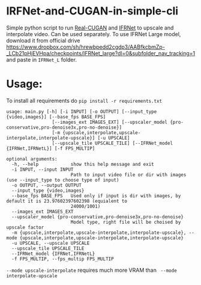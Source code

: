 # IRFNet-and-CUGAN-in-simple-cli

Simple python script to run [Real-CUGAN](https://github.com/bilibili/ailab/tree/main/Real-CUGAN) and [IFRNet](https://github.com/ltkong218/IFRNet) to upscale and interpolate video. Can be used separately.
To use IFRNet Large model, download it from official drive https://www.dropbox.com/sh/hrewbpedd2cgdp3/AABfkcbmZp-_LCb21pHjEVHpa/checkpoints/IFRNet_large?dl=0&subfolder_nav_tracking=1 and paste in ```IFRNet_L``` folder.

# Usage:

To install all requirements do
```pip install -r requirements.txt```


```
usage: main.py [-h] [-i INPUT] [-o OUTPUT] [--input_type {video,images}] [--base_fps BASE_FPS]
                 [--images_ext IMAGES_EXT] [--upscaler_model {pro-conservative,pro-denoise3x,pro-no-denoise}]
                 [-m {upscale,interpolate,upscale-interpolate,interpolate-upscale}] [-u UPSCALE]
                 [--upscale_tile UPSCALE_TILE] [--IFRNet_model {IFRNet,IFRNetL}] [-f FPS_MULTIP]

optional arguments:
  -h, --help            show this help message and exit
  -i INPUT, --input INPUT
                        Path to input video file or dir with images (use --input_type to choose type of input)
  -o OUTPUT, --output OUTPUT
  --input_type {video,images}
  --base_fps BASE_FPS   Used only if input is dir with images, by default it is 23.97602397602398 (equialent to
                        24000/1001)
  --images_ext IMAGES_EXT
  --upscaler_model {pro-conservative,pro-denoise3x,pro-no-denoise}
                        Model type, right file will be choised by upscale factor
  -m {upscale,interpolate,upscale-interpolate,interpolate-upscale}, --mode {upscale,interpolate,upscale-interpolate,interpolate-upscale}
  -u UPSCALE, --upscale UPSCALE
  --upscale_tile UPSCALE_TILE
  --IFRNet_model {IFRNet,IFRNetL}
  -f FPS_MULTIP, --fps_multip FPS_MULTIP
  ```
  
  ```--mode upscale-interpolate``` requires much more VRAM than ``` --mode interpolate-upscale```
  
